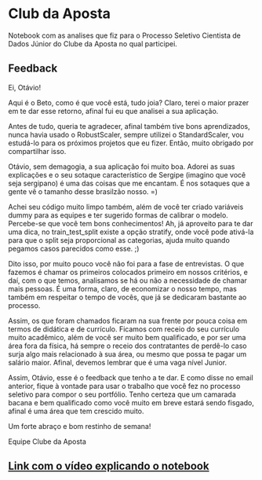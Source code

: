 # Club da Aposta

Notebook com as analises que fiz para o Processo Seletivo Cientista de Dados Júnior do Clube da Aposta no qual participei.

## Feedback 

Ei, Otávio!

Aqui é o Beto, como é que você está, tudo joia? Claro, terei o maior prazer em te dar esse retorno, afinal fui eu que analisei a sua aplicação. 

Antes de tudo, queria te agradecer, afinal também tive bons aprendizados, nunca havia usado o RobustScaler, sempre utilizei o StandardScaler, vou estudá-lo para os próximos projetos que eu fizer. Então, muito obrigado por compartilhar isso.

Otávio, sem demagogia, a sua aplicação foi muito boa. Adorei as suas explicações e o seu sotaque característico de Sergipe (imagino que você seja sergipano) é uma das coisas que me encantam. É nos sotaques que a gente vê o tamanho desse brasilzão nosso. =)

Achei seu código muito limpo também, além de você ter criado variáveis dummy para as equipes e ter sugerido formas de calibrar o modelo. Percebe-se que você tem bons conhecimentos! Ah, já aproveito para te dar uma dica, no train_test_split existe a opção stratify, onde você pode ativá-la para que o split seja proporcional as categorias, ajuda muito quando pegamos casos parecidos como esse. ;)

Dito isso, por muito pouco você não foi para a fase de entrevistas. O que fazemos é chamar os primeiros colocados primeiro em nossos critérios, e daí, com o que temos, analisamos se há ou não a necessidade de chamar mais pessoas. É uma forma, claro, de economizar o nosso tempo, mas também em respeitar o tempo de vocês, que já se dedicaram bastante ao processo.

Assim, os que foram chamados ficaram na sua frente por pouca coisa em termos de didática e de currículo. Ficamos com receio do seu currículo muito acadêmico, além de você ser muito bem qualificado, e por ser uma área fora da física, há sempre o receio dos contratantes de perdê-lo caso surja algo mais relacionado à sua área, ou mesmo que possa te pagar um salário maior. Afinal, devemos lembrar que é uma vaga nível Junior.

Assim, Otávio, esse é o feedback que tenho a te dar. E como disse no email anterior, fique à vontade para usar o trabalho que você fez no processo seletivo para compor o seu portfólio. Tenho certeza que um camarada bacana e bem qualificado como você muito em breve estará sendo fisgado, afinal é uma área que tem crescido muito.

Um forte abraço e bom restinho de semana!

Equipe Clube da Aposta

## [Link com o vídeo explicando o notebook](https://www.youtube.com/watch?v=J2p1E5aJal8&t=754s)
